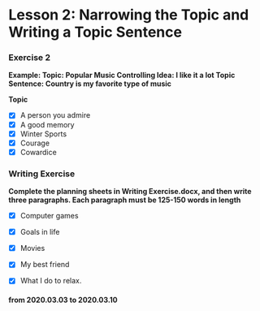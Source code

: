 # Lesson 2: Narrowing the Topic and Writing a Topic Sentence

### Exercise 2
**Example:
Topic: Popular Music
Controlling Idea: I like it a lot
Topic Sentence: Country is my favorite type of music**

**Topic**

- [x] A person you admire
- [x] A good memory
- [x] Winter Sports
- [x] Courage
- [x] Cowardice

### Writing Exercise
**Complete the planning sheets  in Writing Exercise.docx, and then write three paragraphs. Each paragraph must be 125-150 words in length**

- [x] Computer games

- [x] Goals in life

- [x] Movies

- [x] My best friend

- [x] What I do to relax.

  

#### from 2020.03.03 to 2020.03.10